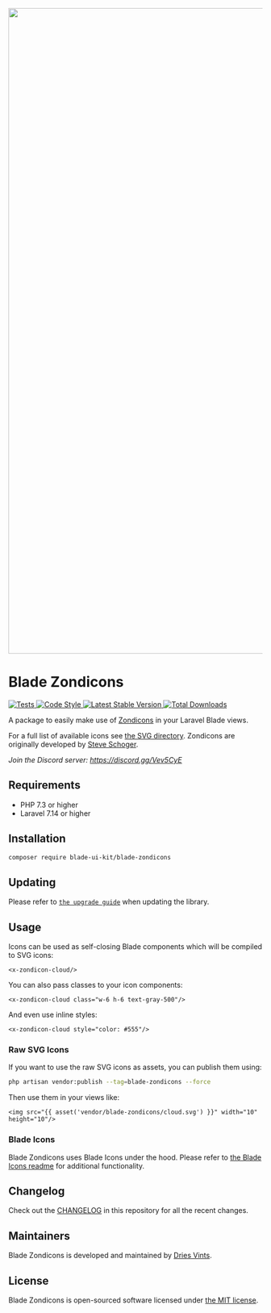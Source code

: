 <p align="center">
    <img src="https://github.com/blade-ui-kit/art/blob/main/socialcard-blade-zondicons.png" width="1280" title="Social Card Blade UI Kit">
</p>

# Blade Zondicons

<a href="https://github.com/blade-ui-kit/blade-zondicons/actions?query=workflow%3ATests">
    <img src="https://github.com/blade-ui-kit/blade-zondicons/workflows/Tests/badge.svg" alt="Tests">
</a>
<a href="https://github.styleci.io/repos/260906279">
    <img src="https://github.styleci.io/repos/260906279/shield?style=flat" alt="Code Style">
</a>
<a href="https://packagist.org/packages/blade-ui-kit/blade-zondicons">
    <img src="https://img.shields.io/packagist/v/blade-ui-kit/blade-zondicons" alt="Latest Stable Version">
</a>
<a href="https://packagist.org/packages/blade-ui-kit/blade-zondicons">
    <img src="https://img.shields.io/packagist/dt/blade-ui-kit/blade-zondicons" alt="Total Downloads">
</a>

A package to easily make use of [Zondicons](http://www.zondicons.com) in your Laravel Blade views.

For a full list of available icons see [the SVG directory](./resources/svg). Zondicons are originally developed by [Steve Schoger](https://twitter.com/steveschoger).

*Join the Discord server: https://discord.gg/Vev5CyE*

## Requirements

- PHP 7.3 or higher
- Laravel 7.14 or higher

## Installation

```bash
composer require blade-ui-kit/blade-zondicons
```

## Updating

Please refer to [`the upgrade guide`](UPGRADE.md) when updating the library.

## Usage

Icons can be used as self-closing Blade components which will be compiled to SVG icons:

```blade
<x-zondicon-cloud/>
```

You can also pass classes to your icon components:

```blade
<x-zondicon-cloud class="w-6 h-6 text-gray-500"/>
```

And even use inline styles:

```blade
<x-zondicon-cloud style="color: #555"/>
```

### Raw SVG Icons

If you want to use the raw SVG icons as assets, you can publish them using:

```bash
php artisan vendor:publish --tag=blade-zondicons --force
```

Then use them in your views like:

```blade
<img src="{{ asset('vendor/blade-zondicons/cloud.svg') }}" width="10" height="10"/>
```

### Blade Icons

Blade Zondicons uses Blade Icons under the hood. Please refer to [the Blade Icons readme](https://github.com/blade-ui-kit/blade-icons) for additional functionality.

## Changelog

Check out the [CHANGELOG](CHANGELOG.md) in this repository for all the recent changes.

## Maintainers

Blade Zondicons is developed and maintained by [Dries Vints](https://driesvints.com).

## License

Blade Zondicons is open-sourced software licensed under [the MIT license](LICENSE.md).
